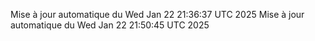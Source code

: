 Mise à jour automatique du Wed Jan 22 21:36:37 UTC 2025
Mise à jour automatique du Wed Jan 22 21:50:45 UTC 2025
